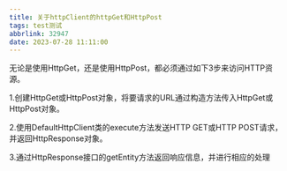 ```yaml
---
title: 关于httpClient的httpGet和HttpPost
tags: test测试
abbrlink: 32947
date: 2023-07-28 11:11:00
---
```


无论是使用HttpGet，还是使用HttpPost，都必须通过如下3步来访问HTTP资源。

1.创建HttpGet或HttpPost对象，将要请求的URL通过构造方法传入HttpGet或HttpPost对象。

2.使用DefaultHttpClient类的execute方法发送HTTP GET或HTTP POST请求，并返回HttpResponse对象。

3.通过HttpResponse接口的getEntity方法返回响应信息，并进行相应的处理